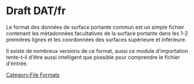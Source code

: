 # Draft DAT/fr





Le format des données de surface portante commun est un simple fichier contenant les métadonnées facultatives de la surface portante dans les 1-2 premières lignes et les coordonnées des surfaces supérieure et inférieure.

Il existe de nombreux versions de ce format, aussi ce module d\'importation tente-t-il d\'être aussi intelligent que possible pour comprendre le fichier d\'entrée.





 

[Category:File Formats](Category:File_Formats.md)
